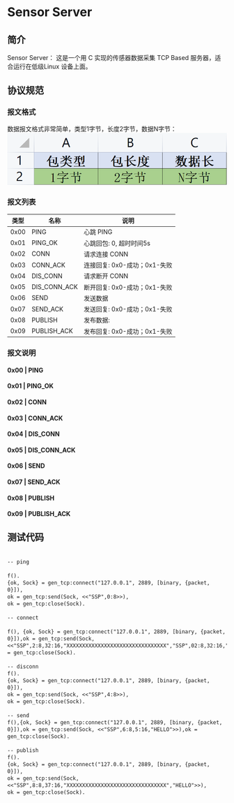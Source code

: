 # Sensor Server
## 简介
Sensor Server： 这是一个用 C 实现的传感器数据采集 TCP Based 服务器，适合运行在低级Linux 设备上面。

## 协议规范
### 报文格式
数据报文格式非常简单，类型1字节，长度2字节，数据N字节：
    <img src="./doc/data-struct.png"></img>

### 报文列表

| 类型 | 名称         | 说明                         |
| ---- | ------------ | ---------------------------- |
| 0x00 | PING         | 心跳 PING                    |
| 0x01 | PING_OK      | 心跳回包: 0, 超时时间5s      |
| 0x02 | CONN         | 请求连接 CONN                |
| 0x03 | CONN_ACK     | 连接回复: 0x0-成功；0x1-失败 |
| 0x04 | DIS_CONN     | 请求断开 CONN                |
| 0x05 | DIS_CONN_ACK | 断开回复: 0x0-成功；0x1-失败 |
| 0x06 | SEND         | 发送数据                     |
| 0x07 | SEND_ACK     | 发送回复: 0x0-成功；0x1-失败 |
| 0x08 | PUBLISH      | 发布数据:                    |
| 0x09 | PUBLISH_ACK  | 发布回复: 0x0-成功；0x1-失败 |

### 报文说明

#### 0x00 | PING

#### 0x01 | PING_OK

#### 0x02 | CONN

#### 0x03 | CONN_ACK

#### 0x04 | DIS_CONN

#### 0x05 | DIS_CONN_ACK

#### 0x06 | SEND

#### 0x07 | SEND_ACK

#### 0x08 | PUBLISH

#### 0x09 | PUBLISH_ACK

## 测试代码
```

-- ping

f().
{ok, Sock} = gen_tcp:connect("127.0.0.1", 2889, [binary, {packet, 0}]),
ok = gen_tcp:send(Sock, <<"SSP",0:8>>),
ok = gen_tcp:close(Sock).

-- connect

f(), {ok, Sock} = gen_tcp:connect("127.0.0.1", 2889, [binary, {packet, 0}]),ok = gen_tcp:send(Sock, <<"SSP",2:8,32:16,"XXXXXXXXXXXXXXXXXXXXXXXXXXXXXXXX","SSP",02:8,32:16,"VVVVVVVVVVVVVVVVVVVVVVVVVVVVVVVVAAAAA">>),ok = gen_tcp:close(Sock).

-- disconn
f().
{ok, Sock} = gen_tcp:connect("127.0.0.1", 2889, [binary, {packet, 0}]),
ok = gen_tcp:send(Sock, <<"SSP",4:8>>),
ok = gen_tcp:close(Sock).

-- send
f(),{ok, Sock} = gen_tcp:connect("127.0.0.1", 2889, [binary, {packet, 0}]),ok = gen_tcp:send(Sock, <<"SSP",6:8,5:16,"HELLO">>),ok = gen_tcp:close(Sock).

-- publish
f().
{ok, Sock} = gen_tcp:connect("127.0.0.1", 2889, [binary, {packet, 0}]),
ok = gen_tcp:send(Sock, <<"SSP",8:8,37:16,"XXXXXXXXXXXXXXXXXXXXXXXXXXXXXXXX","HELLO">>),
ok = gen_tcp:close(Sock).

```